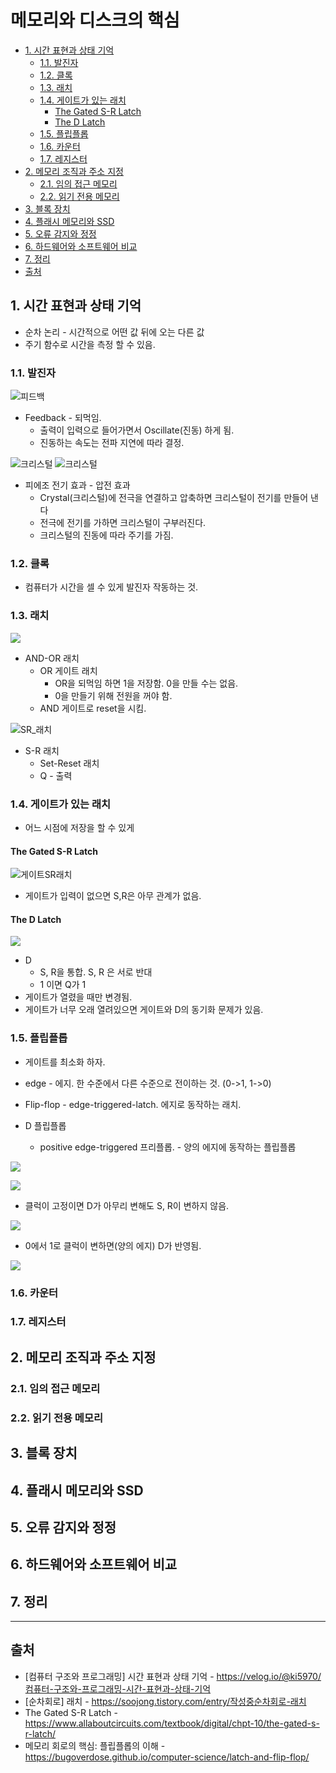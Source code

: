 # 메모리와 디스크의 핵심

- [1. 시간 표현과 상태 기억](#1-시간-표현과-상태-기억)
  - [1.1. 발진자](#11-발진자)
  - [1.2. 클록](#12-클록)
  - [1.3. 래치](#13-래치)
  - [1.4. 게이트가 있는 래치](#14-게이트가-있는-래치)
    - [The Gated S-R Latch](#the-gated-s-r-latch)
    - [The D Latch](#the-d-latch)
  - [1.5. 플립플롭](#15-플립플롭)
  - [1.6. 카운터](#16-카운터)
  - [1.7. 레지스터](#17-레지스터)
- [2. 메모리 조직과 주소 지정](#2-메모리-조직과-주소-지정)
  - [2.1. 임의 접근 메모리](#21-임의-접근-메모리)
  - [2.2. 읽기 전용 메모리](#22-읽기-전용-메모리)
- [3. 블록 장치](#3-블록-장치)
- [4. 플래시 메모리와 SSD](#4-플래시-메모리와-ssd)
- [5. 오류 감지와 정정](#5-오류-감지와-정정)
- [6. 하드웨어와 소프트웨어 비교](#6-하드웨어와-소프트웨어-비교)
- [7. 정리](#7-정리)
- [출처](#출처)

## 1. 시간 표현과 상태 기억

- 순차 논리 - 시간적으로 어떤 값 뒤에 오는 다른 값
- 주기 함수로 시간을 측정 할 수 있음.

### 1.1. 발진자

![피드백](images/3%20메모리와%20디스크의%20핵심_2023-03-25-09-54-41.png)

- Feedback - 되먹임.
  - 출력이 입력으로 들어가면서 Oscillate(진동) 하게 됨.
  - 진동하는 속도는 전파 지연에 따라 결정.

![크리스털](images/3%20메모리와%20디스크의%20핵심_크리스털.png)
![크리스털](images/3%20메모리와%20디스크의%20핵심_실제_크리스털.png)

- 피에조 전기 효과 - 압전 효과
  - Crystal(크리스털)에 전극을 연결하고 압축하면 크리스털이 전기를 만들어 낸다
  - 전극에 전기를 가하면 크리스털이 구부러진다.
  - 크리스털의 진동에 따라 주기를 가짐.

### 1.2. 클록

- 컴퓨터가 시간을 셀 수 있게 발진자 작동하는 것.

### 1.3. 래치

![](images/3%20메모리와%20디스크의%20핵심_래치.png)

- AND-OR 래치
  - OR 게이트 래치
    - OR을 되먹임 하면 1을 저장함. 0을 만들 수는 없음.
    - 0을 만들기 위해 전원을 꺼야 함.
  - AND 게이트로 reset을 시킴.

![SR_래치](images/3%20메모리와%20디스크의%20핵심_SR_래치.png)

- S-R 래치
  - Set-Reset 래치
  - Q - 출력

### 1.4. 게이트가 있는 래치

- 어느 시점에 저장을 할 수 있게

#### The Gated S-R Latch

![게이트SR래치](images/3%20메모리와%20디스크의%20핵심_게이트SR래치.png)

- 게이트가 입력이 없으면 S,R은 아무 관계가 없음.

#### The D Latch

![](images/3%20메모리와%20디스크의%20핵심_게이트D래치.png)

- D
  - S, R을 통합. S, R 은 서로 반대
  - 1 이면 Q가 1
- 게이트가 열렸을 때만 변경됨.
- 게이트가 너무 오래 열려있으면 게이트와 D의 동기화 문제가 있음.

### 1.5. 플립플롭

- 게이트를 최소화 하자.
- edge - 에지. 한 수준에서 다른 수준으로 전이하는 것. (0->1, 1->0)
- Flip-flop - edge-triggered-latch. 에지로 동작하는 래치.

- D 플립플롭
  - positive edge-triggered 프리플롭. - 양의 에지에 동작하는 플립플롭

![](images/3%20메모리와%20디스크의%20핵심_D플립플롭.png)

![](images/3%20메모리와%20디스크의%20핵심_D플립플롭_클럭고정.png)

- 클럭이 고정이면 D가 아무리 변해도 S, R이 변하지 않음.

![](images/3%20메모리와%20디스크의%20핵심_D프립플롭_동작.png)

- 0에서 1로 클럭이 변하면(양의 에지) D가 반영됨.

![](images/3%20메모리와%20디스크의%20핵심_D플립플롭2.png)

### 1.6. 카운터

### 1.7. 레지스터

## 2. 메모리 조직과 주소 지정

### 2.1. 임의 접근 메모리

### 2.2. 읽기 전용 메모리

## 3. 블록 장치

## 4. 플래시 메모리와 SSD

## 5. 오류 감지와 정정

## 6. 하드웨어와 소프트웨어 비교

## 7. 정리

---

## 출처

- [컴퓨터 구조와 프로그래밍] 시간 표현과 상태 기억 - https://velog.io/@ki5970/컴퓨터-구조와-프로그래밍-시간-표현과-상태-기억
- [순차회로] 래치 - https://soojong.tistory.com/entry/작성중순차회로-래치
- The Gated S-R Latch - https://www.allaboutcircuits.com/textbook/digital/chpt-10/the-gated-s-r-latch/
- 메모리 회로의 핵심: 플립플롭의 이해 - https://bugoverdose.github.io/computer-science/latch-and-flip-flop/
